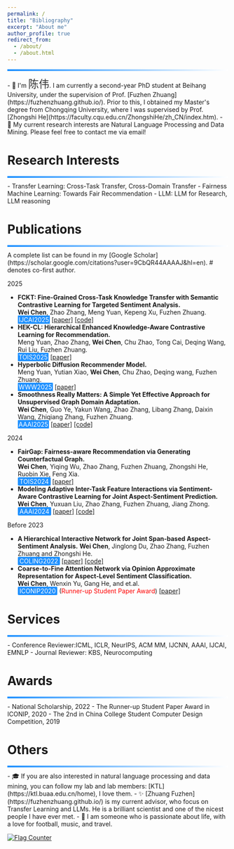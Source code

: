 ```yaml
---
permalink: /
title: "Bibliography"
excerpt: "About me"
author_profile: true
redirect_from: 
  - /about/
  - /about.html
---
```


<div style="height: 4px; background: linear-gradient(to right, #1E90FF, white); margin: 10px 0;"></div>
- 📄 I'm <span style="font-family: 'Brush Script MT', 'Lucida Handwriting', cursive; font-size: 24px; color: #333;">陈伟</span>. I am currently a second-year PhD student at Beihang University, under the supervision of Prof. [Fuzhen Zhuang](https://fuzhenzhuang.github.io/). Prior to this, I obtained my Master's degree from Chongqing University, where I was supervised by Prof. [Zhongshi He](https://faculty.cqu.edu.cn/ZhongshiHe/zh_CN/index.htm).
- 🎯 My current research interests are Natural Language Processing and  Data Mining. Please feel free to contact me via email!

Research Interests
=====
<div style="height: 4px; background: linear-gradient(to right, #1E90FF, white); margin: 10px 0;"></div>
- Transfer Learning: Cross-Task Transfer, Cross-Domain Transfer
- Fairness Machine Learning: Towards Fair Recommendation
- LLM: LLM for Research, LLM reasoning


Publications
=====
<div style="height: 4px; background: linear-gradient(to right, #1E90FF, white); margin: 10px 0;"></div>
 A complete list can be found in my [Google Scholar](https://scholar.google.com/citations?user=9CbQR44AAAAJ&hl=en). # denotes co-first author.

2025  
- **FCKT: Fine-Grained Cross-Task Knowledge Transfer with Semantic Contrastive Learning for Targeted Sentiment Analysis.**  
  **Wei Chen**, Zhao Zhang, Meng Yuan, Kepeng Xu, Fuzhen Zhuang.  
  <span style="background-color: #1E90FF; color: white; padding: 1px 2px; border-radius: 1px; font-weight: 0.6em;">IJCAI2025</span> [[paper]](https://cwei01.github.io/) [[code]](https://cwei01.github.io/)
- **HEK-CL: Hierarchical Enhanced Knowledge-Aware Contrastive Learning for Recommendation.**  
  Meng Yuan, Zhao Zhang, **Wei Chen**, Chu Zhao, Tong Cai, Deqing Wang, Rui Liu, Fuzhen Zhuang.  
  <span style="background-color: #1E90FF; color: white; padding: 1px 2px; border-radius: 1px; font-weight:  0.6em;">TOIS2025</span> [[paper]](https://dl.acm.org/doi/10.1145/3728463)
- **Hyperbolic Diffusion Recommender Model.**  
  Meng Yuan, Yutian Xiao, **Wei Chen**, Chu Zhao, Deqing wang, Fuzhen Zhuang.  
  <span style="background-color: #1E90FF; color: white; padding: 1px 2px; border-radius: 1px; font-weight:  0.6em;">WWW2025</span> [[paper]](https://arxiv.org/html/2504.01541v1)
- **Smoothness Really Matters: A Simple Yet Effective Approach for Unsupervised Graph Domain Adaptation.**  
  **Wei Chen**,  Guo Ye, Yakun Wang, Zhao Zhang, Libang Zhang, Daixin Wang, Zhiqiang Zhang, Fuzhen Zhuang.  
  <span style="background-color: #1E90FF; color: white; padding: 1px 2px; border-radius: 1px; font-weight:  0.6em;">AAAI2025</span> [[paper]](https://arxiv.org/abs/2412.11654) [[code]](https://github.com/cwei01/TDSS)
  
2024  
-  **FairGap: Fairness-aware Recommendation via Generating Counterfactual Graph.**  
  **Wei Chen**, Yiqing Wu, Zhao Zhang, Fuzhen Zhuang, Zhongshi He, Ruobin Xie, Feng Xia.  
  <span style="background-color: #1E90FF; color: white; padding: 1px 4px; border-radius: 2px; font-weight:  0.6em;">TOIS2024</span> [[paper]](https://dl.acm.org/doi/10.1145/3638352)
-  **Modeling Adaptive Inter-Task Feature Interactions via Sentiment-Aware Contrastive Learning for Joint Aspect-Sentiment Prediction.**  
   **Wei Chen**, Yuxuan Liu, Zhao Zhang, Fuzhen Zhuang, Jiang Zhong.  
  <span style="background-color: #1E90FF; color: white; padding: 1px 4px; border-radius: 2px; font-weight:  0.6em;">AAAI2024</span> [[paper]](https://ojs.aaai.org/index.php/AAAI/article/view/29731) [[code]](https://github.com/sugarfreeLiuYuXuan/AIFI-for-ABSA)

Before 2023  
-  **A Hierarchical Interactive Network for Joint Span-based Aspect-Sentiment Analysis.**
   **Wei Chen**, Jinglong Du, Zhao Zhang, Fuzhen Zhuang and Zhongshi He.  
  <span style="background-color: #1E90FF; color: white; padding: 1px 4px;  border-radius: 2px; font-weight:  0.6em;">COLING2022</span> [[paper]](https://aclanthology.org/2022.coling-1.611/) [[code]](cwei01/hi-asa)  
- **Coarse-to-Fine Attention Network via Opinion Approximate Representation for Aspect-Level Sentiment Classification.**  
  **Wei Chen**, Wenxin Yu, Gang He, and et.al.  
  <span style="background-color: #1E90FF; color: white; padding: 1px 4px;  border-radius: 2px; font-weight:  0.6em;">ICONIP2020</span>
  (<span style="color:red">Runner-up Student Paper Award</span>) [[paper]](https://link.springer.com/chapter/10.1007/978-3-030-63830-6_59)


Services
=====
<div style="height: 4px; background: linear-gradient(to right, #1E90FF, white); margin: 10px 0;"></div>
- Conference Reviewer:ICML, ICLR, NeurIPS, ACM MM, IJCNN, AAAI, IJCAI, EMNLP
- Journal Reviewer: KBS, Neurocomputing


Awards
=====
<div style="height: 4px; background: linear-gradient(to right, #1E90FF, white); margin: 10px 0;"></div>
- National Scholarship, 2022
- The Runner-up Student Paper Award in ICONIP, 2020
- The 2nd in China College Student Computer Design Competition, 2019



Others
=====
<div style="height: 4px; background: linear-gradient(to right, #1E90FF, white); margin: 10px 0;"></div>
- 🎓 If you are also interested in natural language processing and data mining, you can follow my lab and lab members: [KTL](https://ktl.buaa.edu.cn/home), I love them.
- ✨ [Zhuang Fuzhen](https://fuzhenzhuang.github.io/) is my current advisor, who focus on Transfer Learning and LLMs. He is a brilliant scientist and one of the nicest people I have ever met.
- 🌈 I am someone who is passionate about life, with a love for football, music, and travel.

<a href="https://info.flagcounter.com/kvwb"><img src="https://s11.flagcounter.com/count/kvwb/bg_FFFFFF/txt_000000/border_CCCCCC/columns_5/maxflags_15/viewers_0/labels_0/pageviews_0/flags_0/percent_0/" alt="Flag Counter" border="0"></a>
